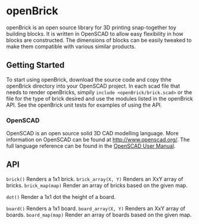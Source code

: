 # openBrick

openBrick is an open source library for 3D printing snap-together toy building blocks.  It is written in OpenSCAD to allow easy flexibility in how blocks are constructed.  The dimensions of blocks can be easily tweaked to make them compatible with various similar products.

## Getting Started

To start using openBrick, download the source code and copy thhe openBrick directory into your OpenSCAD project.  In each scad file that needs to render openBricks, simpily `include <openBrick/brick.scad>` or the file for the type of brick desired and use the modules listed in the openBrick API.  See the openBrick unit tests for examples of using the API.

### OpenSCAD

OpenSCAD is an open source solid 3D CAD modelling language.  More information on OpenSCAD can be found at http://www.openscad.org/.  The full language reference can be found in the [OpenSCAD User Manual](https://en.wikibooks.org/wiki/OpenSCAD_User_Manual/The_OpenSCAD_Language).

## API

`brick()` Renders a 1x1 brick.
`brick_array(X, Y)` Renders an XxY array of bricks.
`brick_map(map)` Render an array of bricks based on the given map.

`dot()` Render a 1x1 dot the height of a board.

`board()` Renders a 1x1 board.
`board_array(X, Y)` Renders an XxY array of boards.
`board_map(map)` Render an array of boards based on the given map.

